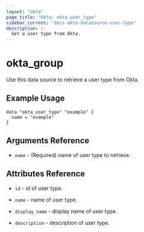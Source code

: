 ```yaml
---
layout: "okta"
page_title: "Okta: okta_user_type"
sidebar_current: "docs-okta-datasource-user-type"
description: |-
  Get a user type from Okta.
---
```


# okta_group

Use this data source to retrieve a user type from Okta.

## Example Usage

```hcl
data "okta_user_type" "example" {
  name = "example"
}
```

## Arguments Reference

* `name` - (Required) name of user type to retrieve.

## Attributes Reference

* `id` - id of user type.

* `name` - name of user type.

* `display_name` - display name of user type.

* `description` - description of user type.